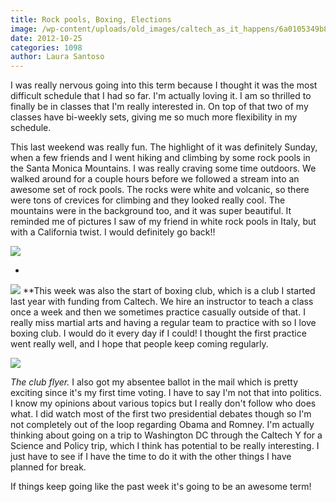 ```yaml
---
title: Rock pools, Boxing, Elections
image: /wp-content/uploads/old_images/caltech_as_it_happens/6a0105349b8251970b017c32a294d4970b.jpg
date: 2012-10-25
categories: 1098
author: Laura Santoso
---
```


I was really nervous going into this term because I thought it was the most difficult schedule that I had so far. I'm actually loving it. I am so thrilled to finally be in classes that I'm really interested in. On top of that two of my classes have bi-weekly sets, giving me so much more flexibility in my schedule.

This last weekend was really fun. The highlight of it was definitely Sunday, when a few friends and I went hiking and climbing by some rock pools in the Santa Monica Mountains. I was really craving some time outdoors. We walked around for a couple hours before we followed a stream into an awesome set of rock pools. The rocks were white and volcanic, so there were tons of crevices for climbing and they looked really cool. The mountains were in the background too, and it was super beautiful. It reminded me of pictures I saw of my friend in white rock pools in Italy, but with a California twist. I would definitely go back!!


![](/old_images/caltech_as_it_happens/6a0105349b8251970b017ee446779d970d.jpg)

*

![](/old_images/caltech_as_it_happens/6a0105349b8251970b017c32a29a28970b.jpg)
**This week was also the start of boxing club, which is a club I started last year with funding from Caltech. We hire an instructor to teach a class once a week and then we sometimes practice casually outside of that. I really miss martial arts and having a regular team to practice with so I love boxing club. I would do it every day if I could! I thought the first practice went really well, and I hope that people keep coming regularly.


![](/old_images/caltech_as_it_happens/6a0105349b8251970b017c32a2a229970b.png)

*The club flyer.*
I also got my absentee ballot in the mail which is pretty exciting since it's my first time voting. I have to say I'm not that into politics. I know my opinions about various topics but I really don't follow who does what. I did watch most of the first two presidential debates though so I'm not completely out of the loop regarding Obama and Romney. I'm actually thinking about going on a trip to Washington DC through the Caltech Y for a Science and Policy trip, which I think has potential to be really interesting. I just have to see if I have the time to do it with the other things I have planned for break.

If things keep going like the past week it's going to be an awesome term!
